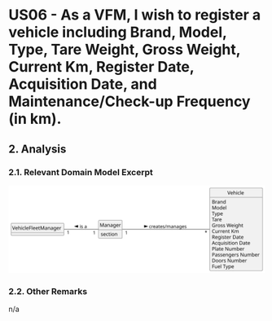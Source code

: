 # US06 -  As a VFM, I wish to register a vehicle including Brand, Model, Type, Tare Weight, Gross Weight, Current Km, Register Date, Acquisition Date, and Maintenance/Check-up Frequency (in km).

## 2. Analysis

### 2.1. Relevant Domain Model Excerpt 

![Domain Model](svg/us06-domain-model.svg)

### 2.2. Other Remarks

n/a